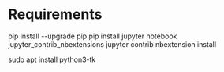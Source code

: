 # Requirements
pip install --upgrade pip
pip install jupyter notebook jupyter_contrib_nbextensions
jupyter contrib nbextension install

sudo apt install python3-tk
